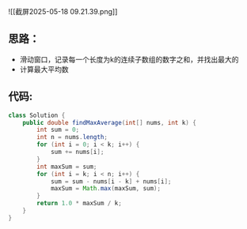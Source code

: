 ![[截屏2025-05-18 09.21.39.png]]

## 思路：

- 滑动窗口，记录每一个长度为k的连续子数组的数字之和，并找出最大的
- 计算最大平均数

## 代码:

```java
class Solution {
    public double findMaxAverage(int[] nums, int k) {
        int sum = 0;
        int n = nums.length;
        for (int i = 0; i < k; i++) {
            sum += nums[i];
        }
        int maxSum = sum;
        for (int i = k; i < n; i++) {
            sum = sum - nums[i - k] + nums[i];
            maxSum = Math.max(maxSum, sum);
        }
        return 1.0 * maxSum / k;
    }
}
```


